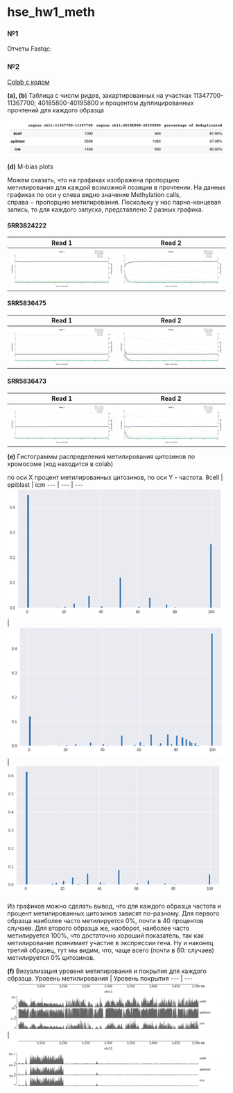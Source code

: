 # hse_hw1_meth
### №1

Отчеты Fastqc:




### №2

[Colab с кодом](https://colab.research.google.com/drive/1QuP74Ola371aS37arV9O7BzrYBJgOFRI?usp=sharing)

**(a), (b)** Таблица с числм ридов, закартированных на участках 11347700-11367700; 40185800-40195800 и процентом дуплицированных прочтений для каждого образца

![](https://github.com/ulvivl/hse_hw1_meth/blob/main/img/table.png)

**(d)** M-bias plots<br>

Можем сказать, что на графиках изображена пропорцию метилирования для каждой возможной позиции в прочтении. На данных графиках по оси ```y``` слева видно значение Methylation calls, справа$~-~$пропорцию метилирования. Поскольку у нас парно-концевая запись, то для каждого запуска, представлено 2 разных графика.

#### SRR3824222
Read 1 | Read 2 
--- | --- 
![](https://github.com/ulvivl/hse_hw1_meth/blob/main/img/Bismark_M-bias%20Read_1_22.png) | ![](https://github.com/ulvivl/hse_hw1_meth/blob/main/img/Bismark_M-bias%20Read_2_22.png) 
#### SRR5836475
Read 1 | Read 2 
--- | --- 
![](https://github.com/ulvivl/hse_hw1_meth/blob/main/img/Bismark_M-bias%20Read_1_75.png) | ![](https://github.com/ulvivl/hse_hw1_meth/blob/main/img/Bismark_M-bias%20Read_2_75.png)
#### SRR5836473
Read 1 | Read 2 
--- | --- 
![](https://github.com/ulvivl/hse_hw1_meth/blob/main/img/Bismark_M-bias%20Read_1_73.png) | ![](https://github.com/ulvivl/hse_hw1_meth/blob/main/img/Bismark_M-bias%20Read_2_73.png)

**(e)** Гистограммы распределения метилирования цитозинов по хромосоме (код находится в colab)

по оси X процент метилированных цитозинов, по оси Y - частота.
8cell | epiblast | icm 
--- | --- | ---
![](https://github.com/ulvivl/hse_hw1_meth/blob/main/img/8cell.png) | ![](https://github.com/ulvivl/hse_hw1_meth/blob/main/img/epiblast.png) |  ![](https://github.com/ulvivl/hse_hw1_meth/blob/main/img/icm.png)

Из графиков можно сделать вывод, что для каждого образца частота и процент метилированных цитозинов зависят по-разному. Для первого образца наиболее часто метилируется 0%, почти в 40 процентов случаев. Для второго образца же, наоборот, наиболее часто метилируется 100%, что достаточно хороший показатель, так как метилирование принимает участие в экспрессии гена. Ну и наконец третий образец, тут мы видим, что, чаще всего (почти в 60: случаев) метилируется 0% цитозинов.  

**(f)** Визуализация уровеня метилирования и покрытия для каждого образца.
Уровень метилирования | Уровень покрытия
--- | --- 
![](https://github.com/ulvivl/hse_hw1_meth/blob/main/img/met_level.png) | ![](https://github.com/ulvivl/hse_hw1_meth/blob/main/img/cov_level.png)
